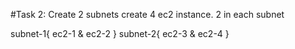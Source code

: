 #Task 2: Create 2 subnets
create 4 ec2 instance. 2 in each subnet


subnet-1{
    ec2-1 & ec2-2
}
subnet-2{
    ec2-3 & ec2-4
}